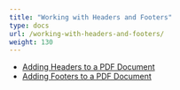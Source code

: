 ```yaml
---
title: "Working with Headers and Footers"
type: docs
url: /working-with-headers-and-footers/
weight: 130
---
```


- [Adding Headers to a PDF Document](/pdf/adding-headers-to-a-pdf-document/)
- [Adding Footers to a PDF Document](/pdf/adding-footers-to-a-pdf-document/)
